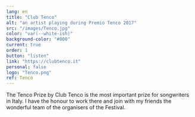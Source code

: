 ```yaml
---
lang: en
title: "Club Tenco"
alt: "an artist playing during Premio Tenco 2017"
src: "/images/Tenco.jpg"
color: "var(--white-ish)"
background-color: "#000"
current: true
order: 1
button: "listen"
link: "https://clubtenco.it"
personal: false
logo: "Tenco.png"
ref: Tenco
---
```

The Tenco Prize by Club Tenco is the most important prize for songwriters in Italy. I have the honour to work there and join with my friends the wonderful team of the organisers of the Festival.

